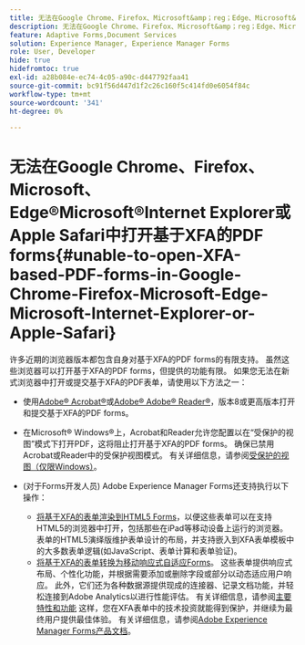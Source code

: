```yaml
---
title: 无法在Google Chrome、Firefox、Microsoft&amp；reg；Edge、Microsoft&amp；reg；Internet Explorer或Apple Safari中打开基于XFA的PDF forms
description: 无法在Google Chrome、Firefox、Microsoft&amp；reg；Edge、Microsoft&amp；reg；Internet Explorer或Apple Safari中打开基于XFA的PDF forms
feature: Adaptive Forms,Document Services
solution: Experience Manager, Experience Manager Forms
role: User, Developer
hide: true
hidefromtoc: true
exl-id: a28b084e-ec74-4c05-a90c-d447792faa41
source-git-commit: bc91f56d447d1f2c26c160f5c414fd0e6054f84c
workflow-type: tm+mt
source-wordcount: '341'
ht-degree: 0%

---
```


# 无法在Google Chrome、Firefox、Microsoft、Edge®Microsoft®Internet Explorer或Apple Safari中打开基于XFA的PDF forms{#unable-to-open-XFA-based-PDF-forms-in-Google-Chrome-Firefox-Microsoft-Edge-Microsoft-Internet-Explorer-or-Apple-Safari}

许多近期的浏览器版本都包含自身对基于XFA的PDF forms的有限支持。 虽然这些浏览器可以打开基于XFA的PDF forms，但提供的功能有限。 如果您无法在新式浏览器中打开或提交基于XFA的PDF表单，请使用以下方法之一：

* 使用[Adobe® Acrobat®](https://www.adobe.com/acrobat.html)或[Adobe® Adobe® Reader®](https://get.adobe.com/reader/)，版本8或更高版本打开和提交基于XFA的PDF forms。
* 在Microsoft® Windows®上，Acrobat和Reader允许您配置以在“受保护的视图”模式下打开PDF，这将阻止打开基于XFA的PDF forms。 确保已禁用Acrobat或Reader中的受保护视图模式。 有关详细信息，请参阅[受保护的视图（仅限Windows）](https://helpx.adobe.com/in/reader/using/protected-mode-windows.html)。
* (对于Forms开发人员) Adobe Experience Manager Forms还支持执行以下操作：

   * [将基于XFA的表单渲染到HTML5 Forms](https://experienceleague.adobe.com/docs/experience-manager-65-lts/forms/html5-forms/introduction.html?#key-capabilities-of-html-forms-br)，以便这些表单可以在支持HTML5的浏览器中打开，包括那些在iPad等移动设备上运行的浏览器。 表单的HTML5演绎版维护表单设计的布局，并支持嵌入到XFA表单模板中的大多数表单逻辑(如JavaScript、表单计算和表单验证)。
   * [将基于XFA的表单转换为移动响应式自适应Forms](https://experienceleague.adobe.com/docs/experience-manager-65-lts/forms/adaptive-forms-basic-authoring/creating-adaptive-form.html?#create-an-adaptive-form-based-on-an-xfa-form-template)。 这些表单提供响应式布局、个性化功能，并根据需要添加或删除字段或部分以动态适应用户响应。 此外，它们还为各种数据源提供现成的连接器、记录文档功能，并轻松连接到Adobe Analytics以进行性能评估。 有关详细信息，请参阅[主要特性和功能](https://experienceleague.adobe.com/docs/experience-manager-cloud-service/content/forms/forms-overview/home.html?lang=en)
这样，您在XFA表单中的技术投资就能得到保护，并继续为最终用户提供最佳体验。 有关详细信息，请参阅[Adobe Experience Manager Forms产品文档](https://experienceleague.adobe.com/docs/experience-manager-cloud-service/content/forms/forms-overview/home.html)。
